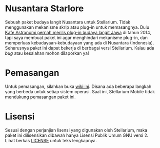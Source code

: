 # Nusantara Starlore
Sebuah paket budaya langit Nusantara untuk Stellarium. Tidak menggunakan mekanisme skrip atau plug-in untuk memasangnya. Dulu [Kafe Astronomi pernah merilis plug-in budaya langit Jawa](http://kafeastronomi.com/kafe-astronomi-rilis-plugin-starlore-jawa-untuk-stellarium.html) di tahun 2014, tapi saya membuat paket ini agar menghindari mekanisme plug-in, dan memperluas kebudayaan-kebudayaan yang ada di Nusantara (Indonesia). Seharusnya paket ini dapat bekerja di berbagai versi Stellarium. Kalau ada _bug_ atau kesalahan mohon dilaporkan ya!

# Pemasangan
Untuk pemasangan, silahkan buka [wiki ini](https://github.com/adhiansyah/nusantara-starlore/wiki). Disana ada beberapa langkah yang berbeda untuk setiap sistem operasi. Saat ini, Stellarium Mobile tidak mendukung pemasangan paket ini.

# Lisensi
Sesuai dengan perjanjian lisensi yang digunakan oleh Stellarium, maka paket ini dilisensikan dibawah hanya Lisensi Publik Umum GNU versi 2. Lihat berkas [LICENSE](https://github.com/adhiansyah/nusantara-starlore/blob/master/LICENSE) untuk teks lengkapnya.
